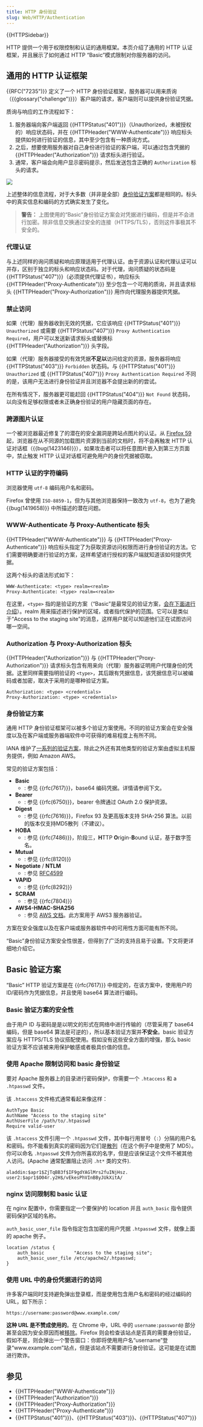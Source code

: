 ```yaml
---
title: HTTP 身份验证
slug: Web/HTTP/Authentication
---
```


{{HTTPSidebar}}

HTTP 提供一个用于权限控制和认证的通用框架。本页介绍了通用的 HTTP 认证框架，并且展示了如何通过 HTTP “Basic”模式限制对你服务器的访问。

## 通用的 HTTP 认证框架

{{RFC("7235")}} 定义了一个 HTTP 身份验证框架，服务器可以用来质询（{{glossary("challenge")}}）客户端的请求，客户端则可以提供身份验证凭据。

质询与响应的工作流程如下：

1. 服务器端向客户端返回 {{HTTPStatus("401")}}（Unauthorized，未被授权的）响应状态码，并在 {{HTTPHeader("WWW-Authenticate")}} 响应标头提供如何进行验证的信息，其中至少包含有一种质询方式。
2. 之后，想要使用服务器对自己身份进行验证的客户端，可以通过包含凭据的 {{HTTPHeader("Authorization")}} 请求标头进行验证。
3. 通常，客户端会向用户显示密码提示，然后发送包含正确的 `Authorization` 标头的请求。

![](http-auth-sequence-diagram.png)

上述整体的信息流程，对于大多数（并非是全部）[身份验证方案](#身份验证方案)都是相同的。标头中的真实信息和编码的方式确实发生了变化。

> **警告：** 上图使用的“Basic”身份验证方案会对凭据进行编码，但是并不会进行加密。除非信息交换通过安全的连接（HTTPS/TLS），否则这件事极其不安全的。

### 代理认证

与上述同样的询问质疑和响应原理适用于代理认证。由于资源认证和代理认证可以并存，区别于独立的标头和响应状态码。对于代理，询问质疑的状态码是 {{HTTPStatus("407")}}（必须提供代理证书），响应标头 {{HTTPHeader("Proxy-Authenticate")}} 至少包含一个可用的质询，并且请求标头 {{HTTPHeader("Proxy-Authorization")}} 用作向代理服务器提供凭据。

### 禁止访问

如果（代理）服务器收到无效的凭据，它应该响应 {{HTTPStatus("401")}} `Unauthorized` 或需要 {{HTTPStatus("407")}} `Proxy Authentication Required`，用户可以发送新请求标头或替换标 {{HTTPHeader("Authorization")}} 头字段。

如果（代理）服务器接受的有效凭据**不足以**访问给定的资源，服务器将响应 {{HTTPStatus("403")}} `Forbidden` 状态码。与 {{HTTPStatus("401")}} `Unauthorized` 或 {{HTTPStatus("407")}} `Proxy Authentication Required` 不同的是，该用户无法进行身份验证并且浏览器不会提出新的的尝试。

在所有情况下，服务器更可能赶回 {{HTTPStatus("404")}} `Not Found` 状态码，以向没有足够权限或者未正确身份验证的用户隐藏页面的存在。

### 跨源图片认证

一个被浏览器最近修复了的潜在的安全漏洞是跨站点图片的认证。从 [Firefox 59](/zh-CN/Firefox/Releases/59) 起，浏览器在从不同源的加载图片资源到当前的文档时，将不会再触发 HTTP 认证对话框（{{bug(1423146)}}），如果攻击者可以将任意图片嵌入到第三方页面中，禁止触发 HTTP 认证对话框可避免用户的身份凭据被窃取。

### HTTP 认证的字符编码

浏览器使用 `utf-8` 编码用户名和密码。

Firefox 曾使用 `ISO-8859-1`，但为与其他浏览器保持一致改为 `utf-8`，也为了避免 {{bug(1419658)}} 中所描述的潜在问题。

### WWW-Authenticate 与 Proxy-Authenticate 标头

{{HTTPHeader("WWW-Authenticate")}} 与 {{HTTPHeader("Proxy-Authenticate")}} 响应标头指定了为获取资源访问权限而进行身份验证的方法。它们需要明确要进行验证的方案，这样希望进行授权的客户端就知道该如何提供凭据。

这两个标头的语法形式如下：

```http
WWW-Authenticate: <type> realm=<realm>
Proxy-Authenticate: <type> realm=<realm>
```

在这里，`<type>` 指的是验证的方案（“Basic”是最常见的验证方案，[会在下面进行介绍](/zh-CN/docs/Web/HTTP/Authentication#Basic_authentication_scheme)）。realm 用来描述进行保护的区域，或者指代保护的范围。它可以是类似于“Access to the staging site”的消息，这样用户就可以知道他们正在试图访问哪一空间。

### Authorization 与 Proxy-Authorization 标头

{{HTTPHeader("Authorization")}} 与 {{HTTPHeader("Proxy-Authorization")}} 请求标头包含有用来向（代理）服务器证明用户代理身份的凭据。这里同样需要指明验证的 `<type>`，其后跟有凭据信息，该凭据信息可以被编码或者加密，取决于采用的是哪种验证方案。

```http
Authorization: <type> <credentials>
Proxy-Authorization: <type> <credentials>
```

### 身份验证方案

通用 HTTP 身份验证框架可以被多个验证方案使用。不同的验证方案会在安全强度以及在客户端或服务器端软件中可获得的难易程度上有所不同。

IANA 维护了[一系列的验证方案](http://www.iana.org/assignments/http-authschemes/http-authschemes.xhtml)，除此之外还有其他类型的验证方案由虚拟主机服务提供，例如 Amazon AWS。

常见的验证方案包括：

- **Basic**
  - : 参见 {{rfc(7617)}}，base64 编码凭据。详情请参阅下文。
- **Bearer**
  - : 参见 {{rfc(6750)}}，bearer 令牌通过 OAuth 2.0 保护资源。
- **Digest**
  - : 参见 {{rfc(7616)}}，Firefox 93 及更高版本支持 SHA-256 算法。以前的版本仅支持MD5散列（不建议）。
- **HOBA**
  - : 参见 {{rfc(7486)}}，阶段三，**H**TTP **O**rigin-**B**ound 认证，基于数字签名。
- **Mutual**
  - : 参见 {{rfc(8120)}}
- **Negotiate** / **NTLM**
  - : 参见 [RFC4599](https://www.ietf.org/rfc/rfc4559.txt)
- **VAPID**
  - : 参见 {{rfc(8292)}}
- **SCRAM**
  - : 参见 {{rfc(7804)}}
- **AWS4-HMAC-SHA256**
  - : 参见 [AWS 文档](https://docs.aws.amazon.com/AmazonS3/latest/API/sigv4-auth-using-authorization-header.html)。此方案用于 AWS3 服务器验证。

方案在安全强度以及在客户端或服务器软件中的可用性方面可能有所不同。

“Basic”身份验证方案安全性很差，但得到了广泛的支持且易于设置。下文将更详细地介绍它。

## Basic 验证方案

“Basic” HTTP 验证方案是在 {{rfc(7617)}} 中规定的，在该方案中，使用用户的 ID/密码作为凭据信息，并且使用 base64 算法进行编码。

### Basic 验证方案的安全性

由于用户 ID 与密码是是以明文的形式在网络中进行传输的（尽管采用了 base64 编码，但是 base64 算法是可逆的），所以基本验证方案并**不安全**。basic 验证方案应与 HTTPS/TLS 协议搭配使用。假如没有这些安全方面的增强，那么 basic 验证方案不应该被来用保护敏感或者极具价值的信息。

### 使用 Apache 限制访问和 basic 身份验证

要对 Apache 服务器上的目录进行密码保护，你需要一个 `.htaccess` 和 a `.htpasswd` 文件。

该 `.htaccess` 文件格式通常看起来像这样：

```plain
AuthType Basic
AuthName "Access to the staging site"
AuthUserFile /path/to/.htpasswd
Require valid-user
```

该 `.htaccess` 文件引用一个 `.htpasswd` 文件，其中每行用冒号（`:`）分隔的用户名和密码。你不能看到真实的密码因为它们是[散列](https://httpd.apache.org/docs/2.4/misc/password_encryptions.html)（在这个例子中是使用了 MD5）。你可以命名 `.htpasswd` 文件为你所喜欢的名字，但是应该保证这个文件不被其他人访问。(Apache 通常配置阻止访问 `.ht*` 类的文件).

```plain
aladdin:$apr1$ZjTqBB3f$IF9gdYAGlMrs2fuINjHsz.
user2:$apr1$O04r.y2H$/vEkesPhVInBByJUkXitA/
```

### nginx 访问限制和 basic 认证

在 nginx 配置中，你需要指定一个要保护的 location 并且 `auth_basic` 指令提供密码保护区域的名称。

`auth_basic_user_file` 指令指定包含加密的用户凭据 `.htpasswd` 文件，就像上面的 apache 例子。

```plain
location /status {
    auth_basic           "Access to the staging site";
    auth_basic_user_file /etc/apache2/.htpasswd;
}
```

### 使用 URL 中的身份凭据进行的访问

许多客户端同时支持避免弹出登录框，而是使用包含用户名和密码的经过编码的 URL，如下所示：

```plain example-bad
https://username:password@www.example.com/
```

**这种 URL 是不赞成使用的**。在 Chrome 中，URL 中的 `username:password@` 部分甚至会因为安全原因而被[移除](https://bugs.chromium.org/p/chromium/issues/detail?id=82250#c7)。Firefox 则会检查该站点是否真的需要身份验证，假如不是，则会弹出一个警告窗口：你即将使用用户名“username”登录“www\.example.com”站点，但是该站点不需要进行身份验证。这可能是在试图进行欺诈。

## 参见

- {{HTTPHeader("WWW-Authenticate")}}
- {{HTTPHeader("Authorization")}}
- {{HTTPHeader("Proxy-Authorization")}}
- {{HTTPHeader("Proxy-Authenticate")}}
- {{HTTPStatus("401")}}、{{HTTPStatus("403")}}、{{HTTPStatus("407")}}
